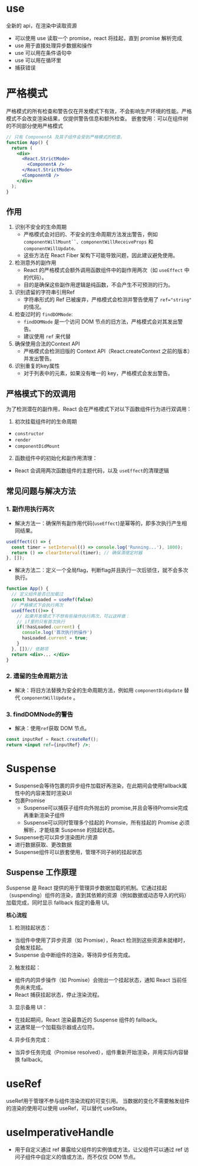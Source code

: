 # use
全新的 api，在渲染中读取资源
 - 可以使用 use 读取一个 promise，react 将挂起，直到 promise 解析完成
 - use 用于直接处理异步数据和操作
 - use 可以用在条件语句中
 - use 可以用在循环里
 - 捕获错误
# 严格模式
严格模式的所有检查和警告仅在开发模式下有效，不会影响生产环境的性能。严格模式不会改变渲染结果，仅提供警告信息和额外检查。
嵌套使用：可以在组件树的不同部分使用严格模式
```jsx
// 只有 ComponentA 及其子组件会受到严格模式的检查。
function App() {
  return (
    <div>
      <React.StrictMode>
        <ComponentA />
      </React.StrictMode>
      <ComponentB />
    </div>
  );
}

```
## 作用
1. 识别不安全的生命周期
   - 严格模式会对旧的、不安全的生命周期方法发出警告，例如` componentWillMount``、componentWillReceiveProps` 和 `componentWillUpdate。`
   - 这些方法在 React Fiber 架构下可能导致问题，因此建议避免使用。
2. 检测意外的副作用
   - React 的严格模式会额外调用函数组件中的副作用两次（如 `useEffect` 中的代码）。
   - 目的是确保这些副作用逻辑是纯函数，不会产生不可预测的行为。
3. 识别遗留的字符串引用Ref
   - 字符串形式的 Ref 已被废弃，严格模式会检测并警告使用了 `ref="string"` 的情况。
4. 检查过时的 `findDOMNode`:
   - `findDOMNode` 是一个访问 DOM 节点的旧方法，严格模式会对其发出警告。
   - 建议使用 `ref` 来代替
5. 确保使用合法的Context API
   - 严格模式会检测旧版的 Context API（React.createContext 之前的版本）并发出警告。
6. 识别重复的key属性
   - 对于列表中的元素，如果没有唯一的 key，严格模式会发出警告。
## 严格模式下的双调用
为了检测潜在的副作用，React 会在严格模式下对以下函数组件行为进行双调用：
1. 初次挂载组件时的生命周期
  - `constructor`
  - `render`
  - `componentDidMount`
2. 函数组件中的初始化和副作用清理：
  - React 会调用两次函数组件的主题代码，以及 `useEffect`的清理逻辑
## 常见问题与解决方法
### 1. 副作用执行两次
  - 解决方法一：确保所有副作用代码(`useEffect`)是幂等的，即多次执行产生相同结果。
  ```jsx
  useEffect(() => {
    const timer = setInterval(() => console.log('Running...'), 1000);
    return () => clearInterval(timer); // 确保清理定时器
  }, []);
  ```
  - 解决方法二：定义一个全局flag，判断flag并且执行一次后锁住，就不会多次执行。
  ```jsx
  function App() {
    // 定义组件是否已加载过
    const hasLoaded = useRef(false)
    // 严格模式下会执行两次
    useEffect(()=> {
      // 如果开发模式下不想有些操作执行两次，可以这样做：
      // if里的只有首次执行
      if(!hasLoaded.current) {
        console.log('首次执行的操作')
        hasLoaded.current = true;
      }
    }, [])// 依赖项
    return <div>... </div>
  }
  ```
### 2. 遗留的生命周期方法
  - 解决：将旧方法替换为安全的生命周期方法，例如用 `componentDidUpdate` 替代 `componentWillUpdate` 。
### 3. findDOMNode的警告
  - 解决：使用`ref`获取 DOM 节点。
  ```jsx
  const inputRef = React.createRef();
  return <input ref={inputRef} />;
  ```
# Suspense
- Suspense会等待包裹的异步组件加载好再渲染，在此期间会使用fallback属性中的内容来暂时渲染UI
- 包裹Promise
  - Suspense可以捕获子组件向外抛出的 promise,并且会等待Promsie完成再重新渲染子组件
  - Suspense可以同时管理多个挂起的 Promsie，所有挂起的 Promise 必须解析，才能结束 Suspense 的挂起状态。
- Suspense也可以异步渲染图片/资源
- 进行数据获取、更改数据
- Suspense组件可以嵌套使用，管理不同子树的挂起状态
## Suspense 工作原理
Suspense 是 React 提供的用于管理异步数据加载的机制。它通过挂起（suspending）组件的渲染，直到其依赖的资源（例如数据或动态导入的代码）加载完成，同时显示 fallback 指定的备用 UI。

**核心流程**

1. 检测挂起状态：
  - 当组件中使用了异步资源（如 Promise），React 检测到这些资源未就绪时，会触发挂起。
  - Suspense 会中断组件的渲染，等待异步任务完成。
2. 触发挂起：
  - 组件内的异步操作（如 Promise）会抛出一个挂起状态，通知 React 当前任务尚未完成。
  - React 捕获挂起状态，停止渲染流程。
3. 显示备用 UI：
  - 在挂起期间，React 渲染最靠近的 Suspense 组件的 fallback。
  - 这通常是一个加载指示器或占位符。
4. 异步任务完成：
  - 当异步任务完成（Promise resolved），组件重新开始渲染，并用实际内容替换 fallback。


# useRef
useRef用于管理不参与组件渲染流程的可变引用。
当数据的变化不需要触发组件的渲染的使用可以使用 useRef，可以替代 useState。
# useImperativeHandle
- 用于自定义通过 ref 暴露给父组件的实例值或方法，让父组件可以通过 ref 访问子组件中自定义的值或方法，而不仅仅 DOM 节点。

